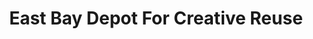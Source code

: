 ---
title: "East Bay Depot For Creative Reuse"
url: /oakland/east-bay-depot-for-creative-reuse/
shop: charity
---